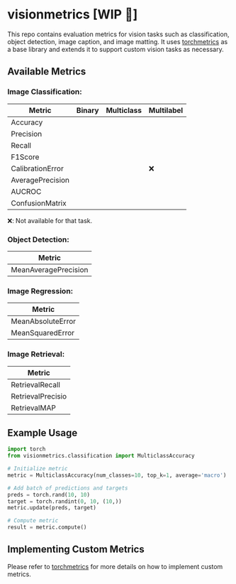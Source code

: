 # visionmetrics [WIP :construction:]

This repo contains evaluation metrics for vision tasks such as classification, object detection, image caption, and image matting. It uses [torchmetrics](https://github.com/Lightning-AI/torchmetrics) as a base library and extends it to support custom vision tasks as necessary.

## Available Metrics

### Image Classification:


| Metric                         |  Binary | Multiclass |Multilabel |                                                           
| ------------------------------ | --------|------------|------------|
| Accuracy                       |         |             |           |     
| Precision                      |         |             |           |       
| Recall                         |         |             |           |                             
| F1Score                        |         |             |           |                             
| CalibrationError               |         |             |❌        |                                                               
| AveragePrecision               |         |             |           |                                                              
| AUCROC                         |         |             |           |                                                             
| ConfusionMatrix                |         |             |           |                                                            

❌: Not available for that task. 


### Object Detection:

| Metric                                   |                                                                
| ---------------------------------------- | 
| MeanAveragePrecision                     |          


### Image Regression:

| Metric                                   |                                                                
| ---------------------------------------- | 
| MeanAbsoluteError                        |     
| MeanSquaredError                         |


### Image Retrieval:

| Metric                                   |                                                                
| ---------------------------------------- | 
| RetrievalRecall                          |     
| RetrievalPrecisio                        |
| RetrievalMAP                             |


## Example Usage

```python
import torch
from visionmetrics.classification import MulticlassAccuracy

# Initialize metric
metric = MulticlassAccuracy(num_classes=10, top_k=1, average='macro')

# Add batch of predictions and targets
preds = torch.rand(10, 10)
target = torch.randint(0, 10, (10,))
metric.update(preds, target)

# Compute metric
result = metric.compute()
```

## Implementing Custom Metrics
Please refer to [torchmetrics](https://github.com/Lightning-AI/torchmetrics#implementing-your-own-module-metric) for more details on how to implement custom metrics.

